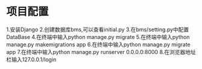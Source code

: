 # 项目配置
1.安装Django
2.创建数据库bms,可以查看initial.py
3.在bms/setting.py中配置DataBase
4.在终端中输入python manage.py migrate
5.在终端中输入python manage.py makemigrations app
6.在终端中输入python manage.py migrate app
7.在终端中输入python manage.py runserver 0.0.0.0:8000
8.在浏览器地址栏输入127.0.0.1/login
